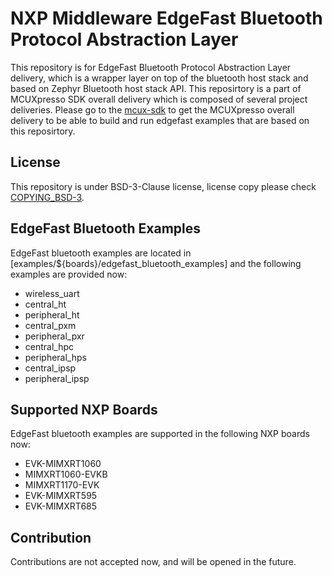 # NXP Middleware EdgeFast Bluetooth Protocol Abstraction Layer
This repository is for EdgeFast Bluetooth Protocol Abstraction Layer delivery, which is a wrapper layer on top of the bluetooth host stack and based on Zephyr Bluetooth host stack API.
This reposirtory is a part of MCUXpresso SDK overall delivery which is composed of several project deliveries. Please go to the [mcux-sdk](https://github.com/NXPmicro/mcux-sdk/) to get the MCUXpresso overall delivery to be able to build and run edgefast examples that are based on this reposirtory.

## License
This repository is under BSD-3-Clause license, license copy please check [COPYING_BSD-3](COPYING-BSD-3).

## EdgeFast Bluetooth Examples
EdgeFast bluetooth examples are located in [examples/${boards}/edgefast_bluetooth_examples] and the following examples are provided now:
- wireless_uart
- central_ht
- peripheral_ht
- central_pxm
- peripheral_pxr
- central_hpc
- peripheral_hps
- central_ipsp
- peripheral_ipsp

## Supported NXP Boards
EdgeFast bluetooth examples are supported in the following NXP boards now:
- EVK-MIMXRT1060
- MIMXRT1060-EVKB
- MIMXRT1170-EVK
- EVK-MIMXRT595
- EVK-MIMXRT685

## Contribution
Contributions are not accepted now, and will be opened in the future. 